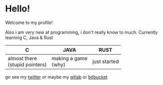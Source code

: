 # Hello!

Welcome to my profile!

Also i am very new at programming, i don't really know to much.
Currently learning C, Java & Rust

|   C   | JAVA | RUST |
|-------|------|------|
| almost there <br>(stupid pointers)| making a game <br>(why) | just started |


go see my [twitter](https://twitter.com/Deudz_)
or maybe my [gitlab](https://gitlab.com/Deudz)
or [bitbucket](https://bitbucket.org/deudz)

<!---
YOU FOUND SECRET! NICE JOB
--->
